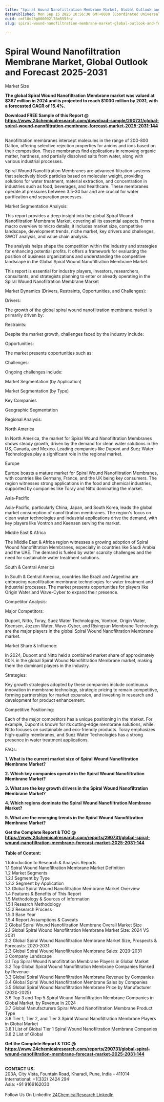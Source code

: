 ```yaml
---
title: "Spiral Wound Nanofiltration Membrane Market, Global Outlook and Forecast 2025-2031"
datePublished: Mon Sep 15 2025 10:56:30 GMT+0000 (Coordinated Universal Time)
cuid: cmfl0e23g000002l78m555fnz
slug: spiral-wound-nanofiltration-membrane-market-global-outlook-and-forecast-2025-2031-1

---
```


# Spiral Wound Nanofiltration Membrane Market, Global Outlook and Forecast 2025-2031

<p>Market Size</p><p>
</p><p><strong>The global Spiral Wound Nanofiltration Membrane market was valued at $387 million in 2024 and is projected to reach $1030 million by 2031, with a forecasted CAGR of 15.4%.</strong></p><div><b>Download FREE Sample of this Report @ 
            <a href="https://www.24chemicalresearch.com/download-sample/290731/global-spiral-wound-nanofiltration-membrane-forecast-market-2025-2031-144">
            https://www.24chemicalresearch.com/download-sample/290731/global-spiral-wound-nanofiltration-membrane-forecast-market-2025-2031-144</a></b></div><br><p>
</p><p>Nanofiltration membranes intercept molecules in the range of 200-800 Dalton, offering selective rejection properties for anions and ions based on their composition. These membranes find applications in removing organic matter, hardness, and partially dissolved salts from water, along with various industrial processes.</p><p>
</p><p>Spiral Wound Nanofiltration Membranes are advanced filtration systems that selectively block particles based on molecular weight, providing solutions for water treatment, material extraction, and concentration in industries such as food, beverages, and healthcare. These membranes operate at pressures between 3.5-30 bar and are crucial for water purification and separation processes.</p><p>
Market Segmentation Analysis:</p><p>
</p><p>This report provides a deep insight into the global Spiral Wound Nanofiltration Membrane Market, covering all its essential aspects. From a macro overview to micro details, it includes market size, competitive landscape, development trends, niche market, key drivers and challenges, SWOT analysis, and value chain analysis.</p><p>
</p><p>The analysis helps shape the competition within the industry and strategies for enhancing potential profits. It offers a framework for evaluating the position of business organizations and understanding the competitive landscape in the Global Spiral Wound Nanofiltration Membrane Market.</p><p>
</p><p>This report is essential for industry players, investors, researchers, consultants, and strategists planning to enter or already operating in the Spiral Wound Nanofiltration Membrane Market</p><p>
Market Dynamics (Drivers, Restraints, Opportunities, and Challenges):</p><p>
Drivers:</p><p>
</p><p>The growth of the global spiral wound nanofiltration membrane market is primarily driven by:</p><p>
</p><p>
</p><p></p><p>
Restraints:</p><p>
</p><p>Despite the market growth, challenges faced by the industry include:</p><p>
</p><p>
</p><p></p><p>
Opportunities:</p><p>
</p><p>The market presents opportunities such as:</p><p>
</p><p>
</p><p></p><p>
Challenges:</p><p>
</p><p>Ongoing challenges include:</p><p>
</p><p>
Market Segmentation (by Application)</p><p>
</p><p>
Market Segmentation (by Type)</p><p>
</p><p>
Key Companies</p><p>
</p><p>
Geographic Segmentation</p><p>
</p><p>
	</p><p>
Regional Analysis:</p><p>
North America</p><p>
</p><p>In North America, the market for Spiral Wound Nanofiltration Membranes shows steady growth, driven by the demand for clean water solutions in the US, Canada, and Mexico. Leading companies like Dupont and Suez Water Technologies play a significant role in the regional market.</p><p>
Europe</p><p>
</p><p>Europe boasts a mature market for Spiral Wound Nanofiltration Membranes, with countries like Germany, France, and the UK being key consumers. The region witnesses strong applications in the food and chemical industries, supported by companies like Toray and Nitto dominating the market.</p><p>
Asia-Pacific</p><p>
</p><p>Asia-Pacific, particularly China, Japan, and South Korea, leads the global market consumption of nanofiltration membranes. The region's focus on clean water technologies and industrial applications drive the demand, with key players like Vontron and Keensen serving the market.</p><p>
Middle East &amp; Africa</p><p>
</p><p>The Middle East &amp; Africa region witnesses a growing adoption of Spiral Wound Nanofiltration Membranes, especially in countries like Saudi Arabia and the UAE. The demand is fueled by water scarcity challenges and the need for sustainable water treatment solutions.</p><p>
South &amp; Central America</p><p>
</p><p>In South &amp; Central America, countries like Brazil and Argentina are embracing nanofiltration membrane technologies for water treatment and industrial processes. The market presents opportunities for players like Origin Water and Wave-Cyber to expand their presence.</p><p>
Competitor Analysis:</p><p>
Major Competitors:</p><p>
</p><p>Dupont, Nitto, Toray, Suez Water Technologies, Vontron, Origin Water, Keensen, Jozzon Water, Wave-Cyber, and Risingsun Membrane Technology are the major players in the global Spiral Wound Nanofiltration Membrane market.</p><p>
Market Share &amp; Influence:</p><p>
</p><p>In 2024, Dupont and Nitto held a combined market share of approximately 60% in the global Spiral Wound Nanofiltration Membrane market, making them the dominant players in the industry.</p><p>
Strategies:</p><p>
</p><p>Key growth strategies adopted by these companies include continuous innovation in membrane technology, strategic pricing to remain competitive, forming partnerships for market expansion, and investing in research and development for product enhancement.</p><p>
Competitive Positioning:</p><p>
</p><p>Each of the major competitors has a unique positioning in the market. For example, Dupont is known for its cutting-edge membrane solutions, while Nitto focuses on sustainable and eco-friendly products. Toray emphasizes high-quality membranes, and Suez Water Technologies has a strong presence in water treatment applications.</p><p>
FAQs:</p><p>
</p><p><strong>1. What is the current market size of Spiral Wound Nanofiltration Membrane Market?</strong></p><p>
</p><p>
</p><p><strong>2. Which key companies operate in the Spiral Wound Nanofiltration Membrane Market?</strong></p><p>
</p><p>
</p><p><strong>3. What are the key growth drivers in the Spiral Wound Nanofiltration Membrane Market?</strong></p><p>
</p><p>
</p><p><strong>4. Which regions dominate the Spiral Wound Nanofiltration Membrane Market?</strong></p><p>
</p><p>
</p><p><strong>5. What are the emerging trends in the Spiral Wound Nanofiltration Membrane Market?</strong></p><p>
</p>

<div><b>Get the Complete Report & TOC @ 
            <a href="https://www.24chemicalresearch.com/reports/290731/global-spiral-wound-nanofiltration-membrane-forecast-market-2025-2031-144">
            https://www.24chemicalresearch.com/reports/290731/global-spiral-wound-nanofiltration-membrane-forecast-market-2025-2031-144</a></b></div><br>
            <b>Table of Content:</b><p>1 Introduction to Research & Analysis Reports<br />
 1.1 Spiral Wound Nanofiltration Membrane Market Definition<br />
 1.2 Market Segments<br />
 1.2.1 Segment by Type<br />
 1.2.2 Segment by Application<br />
 1.3 Global Spiral Wound Nanofiltration Membrane Market Overview<br />
 1.4 Features & Benefits of This Report<br />
 1.5 Methodology & Sources of Information<br />
 1.5.1 Research Methodology<br />
 1.5.2 Research Process<br />
 1.5.3 Base Year<br />
 1.5.4 Report Assumptions & Caveats<br />
2 Global Spiral Wound Nanofiltration Membrane Overall Market Size<br />
 2.1 Global Spiral Wound Nanofiltration Membrane Market Size: 2024 VS 2031<br />
 2.2 Global Spiral Wound Nanofiltration Membrane Market Size, Prospects & Forecasts: 2020-2031<br />
 2.3 Global Spiral Wound Nanofiltration Membrane Sales: 2020-2031<br />
3 Company Landscape<br />
 3.1 Top Spiral Wound Nanofiltration Membrane Players in Global Market<br />
 3.2 Top Global Spiral Wound Nanofiltration Membrane Companies Ranked by Revenue<br />
 3.3 Global Spiral Wound Nanofiltration Membrane Revenue by Companies<br />
 3.4 Global Spiral Wound Nanofiltration Membrane Sales by Companies<br />
 3.5 Global Spiral Wound Nanofiltration Membrane Price by Manufacturer (2020-2025)<br />
 3.6 Top 3 and Top 5 Spiral Wound Nanofiltration Membrane Companies in Global Market, by Revenue in 2024<br />
 3.7 Global Manufacturers Spiral Wound Nanofiltration Membrane Product Type<br />
 3.8 Tier 1, Tier 2, and Tier 3 Spiral Wound Nanofiltration Membrane Players in Global Market<br />
 3.8.1 List of Global Tier 1 Spiral Wound Nanofiltration Membrane Companies<br />
 3.8.2 List of Global </p>

<div><b>Get the Complete Report & TOC @ 
            <a href="https://www.24chemicalresearch.com/reports/290731/global-spiral-wound-nanofiltration-membrane-forecast-market-2025-2031-144">
            https://www.24chemicalresearch.com/reports/290731/global-spiral-wound-nanofiltration-membrane-forecast-market-2025-2031-144</a></b></div><br>

<b>CONTACT US:</b><br>
            203A, City Vista, Fountain Road, Kharadi, Pune, India - 411014<br>
            International: +1(332) 2424 294<br>
            Asia: +91 9169162030 <br><br>
            Follow Us On LinkedIn: <a href="https://www.linkedin.com/company/24chemicalresearch/">24ChemicalResearch LinkedIn</a>